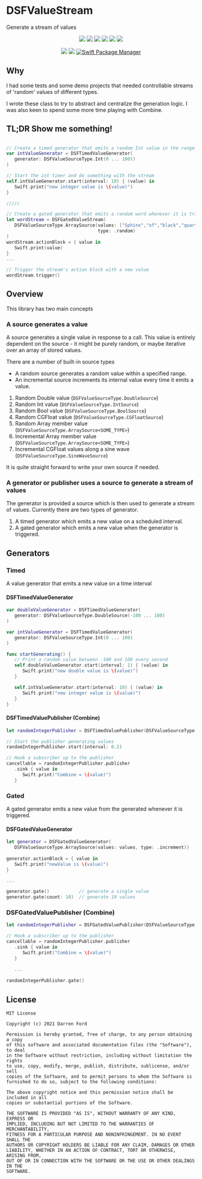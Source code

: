 # DSFValueStream

Generate a stream of values

<p align="center">
    <img src="https://img.shields.io/github/v/tag/dagronf/DSFValueStream" />
    <img src="https://img.shields.io/badge/macOS-10.12+-red" />
    <img src="https://img.shields.io/badge/iOS-12.0+-blue" />
    <img src="https://img.shields.io/badge/tvOS-12.0+-orange" />
    <img src="https://img.shields.io/badge/SwiftUI-1.0+-green" />
    <img src="https://img.shields.io/badge/macCatalyst-1.0+-purple" />
</p>

<p align="center">
    <img src="https://img.shields.io/badge/Swift-5.0-orange.svg" />
    <img src="https://img.shields.io/badge/License-MIT-lightgrey" />
    <a href="https://swift.org/package-manager">
        <img src="https://img.shields.io/badge/spm-compatible-brightgreen.svg?style=flat" alt="Swift Package Manager" />
    </a>
</p>

## Why

I had some tests and some demo projects that needed controllable streams of 'random' values of different types.

I wrote these class to try to abstract and centralize the generation logic.  I was also keen to spend some more time playing with Combine.

## TL;DR Show me something!

```swift

// Create a timed generator that emits a random Int value in the range 0 ... 100 every 10 seconds
var intValueGenerator = DSFTimedValueGenerator(
   generator: DSFValueSourceType.Int(0 ... 100))
)

// Start the int timer and do something with the stream
self.intValueGenerator.start(interval: 10) { (value) in
   Swift.print("new integer value is \(value)")
}

/////

// Create a gated generator that emits a random word whenever it is triggered
let wordStream = DSFGatedValueStream(
   DSFValueSourceType.ArraySource(values: ["Sphinx","of","black","quartz","judge","my","vow"],
                                  type: .random)
)
wordStream.actionBlock = { value in
   Swift.print(value)
}
...

// Trigger the stream's action block with a new value
wordStream.trigger()


```


## Overview

This library has two main concepts

### A source generates a value

A source generates a single value in response to a call.  This value is entirely dependent on the source - it might be purely random, or maybe iterative over an array of stored values.

There are a number of built-in source types

* A random source generates a random value within a specified range.
* An incremental source increments its internal value every time it emits a value.

1. Random Double value (`DSFValueSourceType.DoubleSource`)
2. Random Int value (`DSFValueSourceType.IntSource`)
3. Random Bool value (`DSFValueSourceType.BoolSource`)
4. Random CGFloat value (`DSFValueSourceType.CGFloatSource`)
5. Random Array member value (`DSFValueSourceType.ArraySource<SOME_TYPE>`)
6. Incremental Array member value (`DSFValueSourceType.ArraySource<SOME_TYPE>`)
7. Incremental CGFloat values along a sine wave (`DSFValueSourceType.SineWaveSource`)

It is quite straight forward to write your own source if needed.

### A generator or publisher uses a source to generate a stream of values

The generator is provided a source which is then used to generate a stream of values. Currently there are two types of generator.

1. A timed generator which emits a new value on a scheduled interval.
2. A gated generator which emits a new value when the generator is triggered.

## Generators

### Timed

A value generator that emits a new value on a time interval

#### DSFTimedValueGenerator

```swift
var doubleValueGenerator = DSFTimedValueGenerator(
   generator: DSFValueSourceType.DoubleSource(-100 ... 100)
)

var intValueGenerator = DSFTimedValueGenerator(
   generator: DSFValueSourceType.Int(0 ... 100)
)

func startGenerating() {
   // Print a random value between -100 and 100 every second
   self.doubleValueGenerator.start(interval: 1) { (value) in
      Swift.print("new double value is \(value)")
   }

   self.intValueGenerator.start(interval: 10) { (value) in
      Swift.print("new integer value is \(value)")
   }
}
```

#### DSFTimedValuePublisher (Combine)

```swift
let randomIntegerPublisher = DSFTimedValuePublisher(DSFValueSourceType.IntSource())

// Start the publisher generating values
randomIntegerPublisher.start(interval: 0.2)

// Hook a subscriber up to the publisher
cancellable = randomIntegerPublisher.publisher
   .sink { value in
      Swift.print("Combine = \(value)")
   }
```

### Gated

A gated generator emits a new value from the generated whenever it is triggered.

#### DSFGatedValueGenerator

```swift
let generator = DSFGatedValueGenerator(
   DSFValueSourceType.ArraySource(values: values, type: .increment))
   
generator.actionBlock = { value in
   Swift.print("newValue is \(value)")
}

...

generator.gate()           // generate a single value
generator.gate(count: 10)  // generate 10 values
```

### DSFGatedValuePublisher (Combine)

```swift
let randomIntegerPublisher = DSFGatedValuePublisher(DSFValueSourceType.IntSource())

// Hook a subscriber up to the publisher
cancellable = randomIntegerPublisher.publisher
   .sink { value in
      Swift.print("Combine = \(value)")
   }
   
   ...
   
randomIntegerPublisher.gate()
```
## License

```
MIT License

Copyright (c) 2021 Darren Ford

Permission is hereby granted, free of charge, to any person obtaining a copy
of this software and associated documentation files (the "Software"), to deal
in the Software without restriction, including without limitation the rights
to use, copy, modify, merge, publish, distribute, sublicense, and/or sell
copies of the Software, and to permit persons to whom the Software is
furnished to do so, subject to the following conditions:

The above copyright notice and this permission notice shall be included in all
copies or substantial portions of the Software.

THE SOFTWARE IS PROVIDED "AS IS", WITHOUT WARRANTY OF ANY KIND, EXPRESS OR
IMPLIED, INCLUDING BUT NOT LIMITED TO THE WARRANTIES OF MERCHANTABILITY,
FITNESS FOR A PARTICULAR PURPOSE AND NONINFRINGEMENT. IN NO EVENT SHALL THE
AUTHORS OR COPYRIGHT HOLDERS BE LIABLE FOR ANY CLAIM, DAMAGES OR OTHER
LIABILITY, WHETHER IN AN ACTION OF CONTRACT, TORT OR OTHERWISE, ARISING FROM,
OUT OF OR IN CONNECTION WITH THE SOFTWARE OR THE USE OR OTHER DEALINGS IN THE
SOFTWARE.
```
